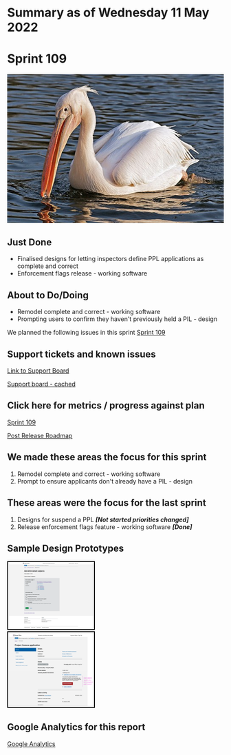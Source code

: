 # Summary as of Wednesday 11 May 2022 

# Sprint 109

![Soerfm, CC BY-SA 3.0 <https://creativecommons.org/licenses/by-sa/3.0>, via Wikimedia Commons](graphs/pelican.jpg)

## Just Done
* Finalised designs for letting inspectors define PPL applications as complete and correct
* Enforcement flags release - working software

## About to Do/Doing
* Remodel complete and correct - working software
* Prompting users to confirm they haven't previously held a PIL - design


We planned the following issues in this sprint 
[Sprint 109](graphs/sprint11052022.png)

## Support tickets and known issues
[Link to Support Board](https://collaboration.homeoffice.gov.uk/jira/secure/RapidBoard.jspa?rapidView=1717&selectedIssue=ASSB-253)

[Support board - cached](graphs/supportBoard11052022.png)

## Click here for metrics / progress against plan
[Sprint 109](graphs/progress11052022.png)

[Post Release Roadmap](graphs/roadmap11052022.png)

## We made these areas the focus for this sprint
1. Remodel complete and correct - working software 
2. Prompt to ensure applicants don't already have a PIL - design

## These areas were the focus for the last sprint
1. Designs for suspend a PPL ***[Not started priorities changed]***
2. Release enforcement flags feature - working software ***[Done]***

## Sample Design Prototypes
<a href="graphs/proto1_11052022.png"><img src="graphs/proto1_11052022.png" alt="HTML5 Icon" width="200" style="border:2px solid black"></a>
<br>
<a href="graphs/proto2_11052022.png"><img src="graphs/proto2_11052022.png" alt="HTML5 Icon" width="200" style="border:2px solid black"></a>
<br>


## Google Analytics for this report
[Google Analytics](graphs/GA11052022.png)


